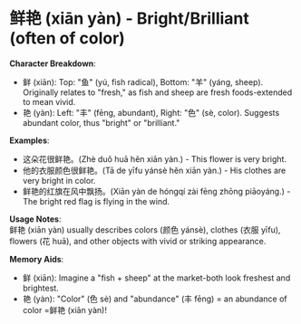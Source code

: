 # **鲜艳 (xiān yàn) - Bright/Brilliant (often of color)**

**Character Breakdown**:  
- 鲜 (xiān): Top: "鱼" (yú, fish radical), Bottom: "羊" (yáng, sheep). Originally relates to "fresh," as fish and sheep are fresh foods-extended to mean vivid.  
- 艳 (yàn): Left: "丰" (fēng, abundant), Right: "色" (sè, color). Suggests abundant color, thus "bright" or "brilliant."

**Examples**:  
- 这朵花很鲜艳。(Zhè duǒ huā hěn xiān yàn.) - This flower is very bright.  
- 他的衣服颜色很鲜艳。(Tā de yīfu yánsè hěn xiān yàn.) - His clothes are very bright in color.  
- 鲜艳的红旗在风中飘扬。(Xiān yàn de hóngqí zài fēng zhōng piāoyáng.) - The bright red flag is flying in the wind.

**Usage Notes**:  
鲜艳 (xiān yàn) usually describes colors (颜色 yánsè), clothes (衣服 yīfu), flowers (花 huā), and other objects with vivid or striking appearance.

**Memory Aids**:  
- 鲜 (xiān): Imagine a "fish + sheep" at the market-both look freshest and brightest.  
- 艳 (yàn): "Color" (色 sè) and "abundance" (丰 fēng) = an abundance of color =鲜艳 (xiān yàn)!
